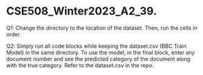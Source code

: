 # CSE508_Winter2023_A2_39.

Q1:
Change the directory to the location of the dataset. Then, run the cells in order.

Q2:
Simply run all code blocks while keeping the dataset.csv (BBC Train Model) in the same directory. To use the model, in the final block, enter any document number and see the predicted category of the document along with the true category. Refer to the dataset.csv in the repo.
